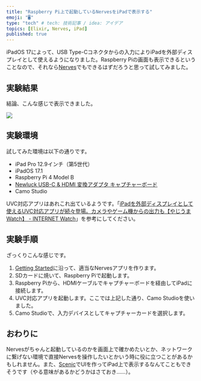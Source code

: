 ```yaml
---
title: "Raspberry Pi上で起動しているNervesをiPadで表示する"
emoji: "🖥️"
type: "tech" # tech: 技術記事 / idea: アイデア
topics: [Elixir, Nerves, iPad]
published: true
---
```


iPadOS 17によって、USB Type-Cコネクタからの入力によりiPadを外部ディスプレイとして使えるようになりました。Raspberry Piの画面も表示できるということなので、それなら[Nerves](https://nerves-project.org/)でもできるはずだろうと思って試してみました。

## 実験結果

結論、こんな感じで表示できました。

![](https://storage.googleapis.com/zenn-user-upload/aadc1f7f1092-20231009.jpg)

## 実験環境

試してみた環境は以下の通りです。

- iPad Pro 12.9インチ（第5世代）
- iPadOS 17.1
- Raspberry Pi 4 Model B
- [Newluck USB-C & HDMI 変換アダプタ キャプチャーボード](https://amzn.to/45CMAyZ)
- Camo Studio

UVC対応アプリはあれこれ出ているようです。「[iPadを外部ディスプレイとして使えるUVC対応アプリが続々登場。カメラやゲーム機からの出力も【やじうまWatch】 - INTERNET Watch](https://internet.watch.impress.co.jp/docs/yajiuma/1532995.html)」を参考にしてください。

## 実験手順

ざっくりこんな感じです。

1. [Getting Started](https://hexdocs.pm/nerves/getting-started.html)に沿って、適当なNervesアプリを作ります。
2. SDカードに焼いて、Raspberry Piで起動します。
3. Raspberry Piから、HDMIケーブルでキャプチャーボードを経由してiPadに接続します。
4. UVC対応アプリを起動します。ここでは上記した通り、Camo Studioを使いました。
5. Camo Studioで、入力デバイスとしてキャプチャーカードを選択します。

## おわりに

Nervesがちゃんと起動しているのかを画面上で確かめたいとか、ネットワークに繋げない環境で直接Nervesを操作したいとかいう時に役に立つことがあるかもしれません。また、[Scenic](https://hexdocs.pm/scenic/welcome.html)でUIを作ってiPad上で表示するなんてこともできそうです（やる意味があるかどうかはさておき……）。

